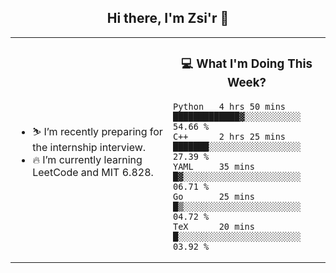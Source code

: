 <h2 align="center"> Hi there, I'm Zsi'r 👋 </h2>

<table>
    <tr>
        <td valign="center" width="50%">
            <ul>
                <li> ⛷️ I’m recently preparing for the internship interview.</li>
                <li> 🔥 I’m currently learning LeetCode and MIT 6.828.</li>
            </ul>
        </td>
       <td valign="top" width="50%">

<h3 align="center"> 💻 What I'm Doing This Week? </h3>

<!--START_SECTION:waka-->
```text
Python   4 hrs 50 mins   █████████████▓░░░░░░░░░░░   54.66 % 
C++      2 hrs 25 mins   ███████░░░░░░░░░░░░░░░░░░   27.39 % 
YAML     35 mins         █▓░░░░░░░░░░░░░░░░░░░░░░░   06.71 % 
Go       25 mins         █▒░░░░░░░░░░░░░░░░░░░░░░░   04.72 % 
TeX      20 mins         █░░░░░░░░░░░░░░░░░░░░░░░░   03.92 % 
```
<!--END_SECTION:waka-->
</td></tr>
</table>
